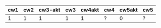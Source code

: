 | cw1 | cw2 | cw3-akt | cw3 | cw4akt | cw4 | cw5akt | cw5 |
|-----|-----|---------|-----|--------|-----|--------|-----|
|   1 |   1 |       1 |   1 |      1 | ?   |      0 | ?   |
